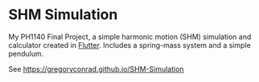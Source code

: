 # SHM Simulation

My PH1140 Final Project, a simple harmonic motion (SHM) simulation and calculator created in [Flutter](https://flutter.dev). Includes a spring-mass system and a simple pendulum.

See https://gregoryconrad.github.io/SHM-Simulation
